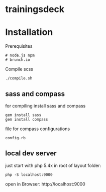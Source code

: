 trainingsdeck
=============

Installation
================

Prerequisites

	# node.js npm
	# brunch.io

Compile scss
	
	./compile.sh


sass and compass
----------
	
for compiling install sass and compass
	
	gem install sass 
	gem install compass

file for compass configurations
	
	config.rb

local dev server
----------

just start with php 5.4x in root of layout folder:

	php -S localhost:9000

open in Browser: http://localhost:9000
